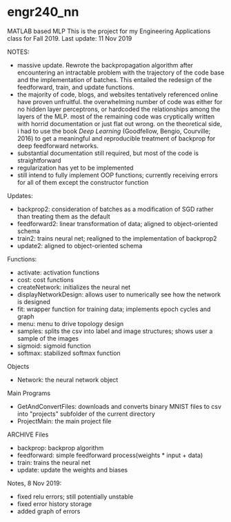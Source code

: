# engr240_nn
MATLAB based MLP
This is the project for my Engineering Applications class for Fall 2019.
Last update: 11 Nov 2019

NOTES:
- massive update. Rewrote the backpropagation algorithm after encountering an intractable problem
  with the trajectory of the code base and the implementation of batches. This entailed the redesign
  of the feedforward, train, and update functions.
- the majority of code, blogs, and websites  tentatively referenced online have proven unfruitful. the
  overwhelming number of code was either for no hidden layer perceptrons, or hardcoded the relationships
  among the layers of the MLP. most of the remaining code was cryptically written with horrid documentation
  or just flat out wrong. on the theoretical side, i had to use the book *Deep Learning* (Goodfellow, Bengio,
  Courville; 2016) to get a meaningful and reproducible treatment of backprop for deep feedforward networks.
- substantial documentation still required, but most of the code is straightforward
- regularization has yet to be implemented
- still intend to fully implement OOP functions; currently receiving errors for all of them except the
  constructor function

Updates:
- backprop2: consideration of batches as a modification of SGD rather than treating them as the default
- feedforward2: linear transformation of data; aligned to object-oriented schema
- train2: trains neural net; realigned to the implementation of backprop2
- update2: aligned to object-oriented schema

Functions:
- activate: activation functions
- cost: cost functions
- createNetwork: initializes the neural net
- displayNetworkDesign: allows user to numerically see how the network is designed
- fit: wrapper function for training data; implements epoch cycles and graph
- menu: menu to drive topology design
- samples: splits the csv into label and image structures; shows user a sample of the images
- sigmoid: sigmoid function
- softmax: stabilized softmax function

Objects
- Network: the neural network object

Main Programs
- GetAndConvertFiles: downloads and converts binary MNIST files to csv into "projects" subfolder of the current directory
- ProjectMain: the main project file

ARCHIVE
Files
- backprop: backprop algorithm
- feedforward: simple feedforward process(weights * input + data)
- train: trains the neural net
- update: update the weights and biases

Notes, 8 Nov 2019:
- fixed relu errors; still potentially unstable
- fixed error history storage
- added graph of errors
